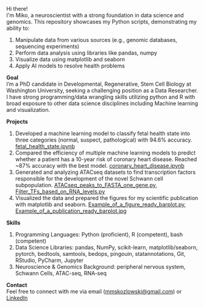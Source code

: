Hi there!  
I'm Miko, a neuroscientist with a strong foundation in data science and genomics. This repository showcases my Python scripts, demonstrating my ability to:
1) Manipulate data from various sources (e.g., genomic databases, sequencing experiments)
2) Perform data analysis using libraries like pandas, numpy
3) Visualize data using matplotlib and seaborn
4) Apply AI models to resolve health problems

**Goal**  
I’m a PhD candidate in Developmental, Regenerative, Stem Cell Biology at Washington University, seeking a challenging position as a Data Researcher. I have strong programming/data wrangling skills utilizing python and R with broad exposure to other data science disciplines including Machine learning and visualization.

**Projects**
1) Developed a machine learning model to classify fetal health state into three categories (normal, suspect, pathological) with 94.6% accuracy. [fetal_health_state.ipynb](https://github.com/MikoKozlowski/Portfolio/blob/main/fetal_health_state.ipynb)
2) Compared the efficiency of multiple machine learning models to predict whether a patient has a 10-year risk of coronary heart disease. Reached ~87% accuracy with the best model. [coronary_heart_disease.ipynb](https://github.com/MikoKozlowski/Portfolio/blob/main/coronary_heart_disease.ipynb)
3) Generated and analyzing ATACseq datasets to find transcription factors responsible for the development of the novel Schwann cell subpopulation. [ATACseq_peaks_to_FASTA_one_gene.py](https://github.com/MikoKozlowski/Portfolio/blob/main/ATACseq_peaks_to_FASTA_one_gene.py), [Filter_TFs_based_on_RNA_levels.py](https://github.com/MikoKozlowski/Portfolio/blob/main/Filter_TFs_based_on_RNA_levels.py)
4) Visualized the data and prepared the figures for my scientific publication with matplotlib and seaborn. [Example_of_a_figure_ready_barplot.py](https://github.com/MikoKozlowski/Portfolio/blob/main/Example_of_a_publication_ready_barplot.py), [Example_of_a_publication_ready_barplot.jpg](https://github.com/MikoKozlowski/Portfolio/blob/main/Example_of_a_publication_ready_barplot.jpg)

**Skills**
1) Programming Languages: Python (proficient), R (competent), bash (competent)
2) Data Science Libraries: pandas, NumPy, scikit-learn, matplotlib/seaborn, pytorch, bedtools, samtools, bedops, pingouin, statannotations, Git, RStudio, PyCharm, Jupyter 
3) Neuroscience & Genomics Background: peripheral nervous system, Schwann Cells, ATAC-seq, RNA-seq

**Contact**  
Feel free to connect with me via email (mmskozlowski@gmail.com) or [LinkedIn](www.linkedin.com/in/mikokozlowski)
